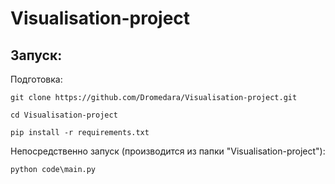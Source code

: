 # Visualisation-project

## Запуск:

Подготовка: 
  
    git clone https://github.com/Dromedara/Visualisation-project.git

    cd Visualisation-project
    
    pip install -r requirements.txt
    
 Непосредственно запуск (производится из папки "Visualisation-project"):
 
    python code\main.py
    
